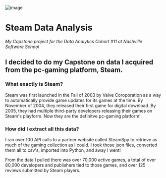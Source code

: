 ![image](https://github.com/barbsjean/Steam_data_analysis/assets/156152785/c16f120c-b76c-4ad1-a9cb-9cb0ae60c867)


# Steam Data Analysis

_My Capstone project for the Data Analytics Cohort #11 at Nashville Software School_

## I decided to do my Capstone on data I acquired from the pc-gaming platform, Steam.

### What exactly is Steam?

Steam was first launched in the Fall of 2003 by Valve Coroporation as a way to automatically provide game updates for its games at the time. By November of 2004, they released their first game for digital download. By 2005, they had multiple third-party developers releasing their games on Steam's playform. Now they are the definitve pc-gaming platform!

### How did I extract all this data?

I ran over 100 API calls to a partner website called SteamSpy to retrieve as much of the gaming collection as I could. I took those json files, converted them all to csv's, imported into Python, and away I went! 

From the data I pulled there was over 70,000 active games, a total of over 80,000 developers and publishers tied to those games, and over 125 reviews submitted by Steam players. 
